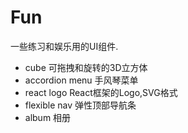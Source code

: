 # Fun
一些练习和娱乐用的UI组件.

* cube 可拖拽和旋转的3D立方体
* accordion menu 手风琴菜单
* react logo React框架的Logo,SVG格式
* flexible nav 弹性顶部导航条
* album 相册